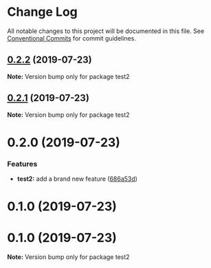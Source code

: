 # Change Log

All notable changes to this project will be documented in this file.
See [Conventional Commits](https://conventionalcommits.org) for commit guidelines.

## [0.2.2](https://github.com/reno-xjb/sandbox/compare/test2@0.2.1...test2@0.2.2) (2019-07-23)

**Note:** Version bump only for package test2





## [0.2.1](https://github.com/reno-xjb/sandbox/compare/test2@0.2.0...test2@0.2.1) (2019-07-23)

**Note:** Version bump only for package test2





# 0.2.0 (2019-07-23)


### Features

* **test2:** add a brand new feature ([686a53d](https://github.com/reno-xjb/sandbox/commit/686a53d))



# 0.1.0 (2019-07-23)





# 0.1.0 (2019-07-23)

**Note:** Version bump only for package test2
